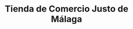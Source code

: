 ---
title: "Tienda de Comercio Justo de Málaga"
url: /malaga/tienda-de-comercio-justo-de-malaga/
shop: comodidad
---